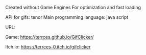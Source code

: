 Created without Game Engines
For optimization and fast loading

API for gifs: tenor
Main programming language: java script

URL:

  Game: https://terrces.github.io/GifClicker/

  Itch.io: https://terrces-0.itch.io/gifclicker
